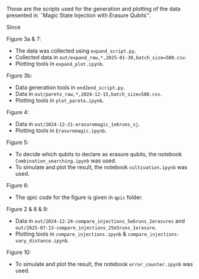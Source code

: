 Those are the scripts used for the generation and plotting of the data presented in ``Magic State Injection with Erasure Qubits''.

Since 

Figure 3a & 7:
- The data was collected using `expand_script.py`.
- Collected data in `out/expand_raw,*,2025-01-30,batch_size=500.csv`.
- Plotting tools in `expand_plot.ipynb`.

Figure 3b:
- Data generation tools in `end2end_script.py`.
- Data in `out/pareto_raw,*,2024-12-15,batch_size=500.csv`.
- Plotting tools in `plot_pareto.ipynb`.

Figure 4:
- Data in `out/2024-12-21-erasuremagic_1e6runs_sj`.
- Plotting tools in `Erasuremagic.ipynb`.

Figure 5:
- To decide which qubits to declare as erasure qubits, the notebook `Combination_searching.ipynb` was used.
- To simulate and plot the result, the notebook `cultivation.ipynb` was used.

Figure 6:
- The qpic code for the figure is given in `qpic` folder.

Figure 2 & 8 & 9:
- Data in `out/2024-12-24-compare_injections_5e6runs_2erasures` and `out/2025-07-13-compare_injections_25e5runs_1erasure`.
- Plotting tools in `compare_injections.ipynb` & `compare_injections-vary_distance.ipynb`.

Figure 10:
- To simulate and plot the result, the notebook `error_counter.ipynb` was used.